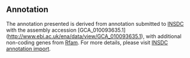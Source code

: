 
Annotation
----------

The annotation presented is derived from annotation submitted to
[INSDC](http://www.insdc.org) with the assembly accession [GCA\_010093635.1]
(http://www.ebi.ac.uk/ena/data/view/GCA_010093635.1),
with additional non-coding genes from
[Rfam](http://rfam.xfam.org/). For more details, please visit [INSDC
annotation import](http://ensemblgenomes.org/info/data/insdc_annotation).
